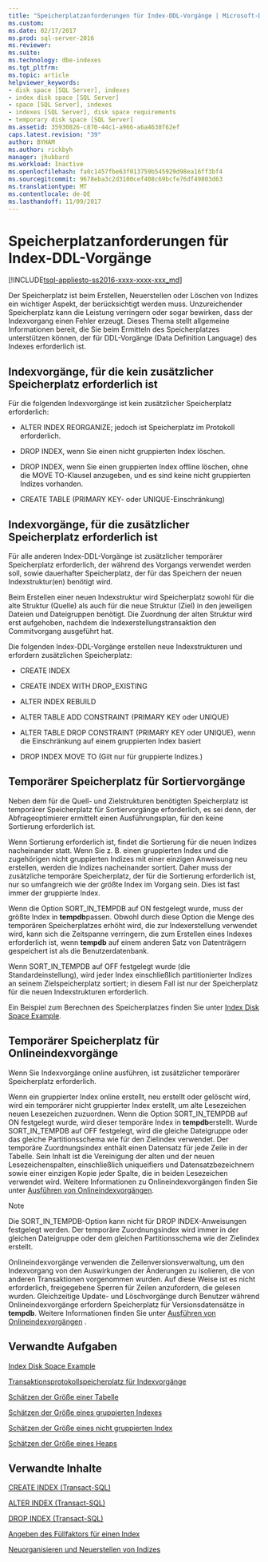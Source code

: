 ```yaml
---
title: "Speicherplatzanforderungen für Index-DDL-Vorgänge | Microsoft-Dokumentation"
ms.custom: 
ms.date: 02/17/2017
ms.prod: sql-server-2016
ms.reviewer: 
ms.suite: 
ms.technology: dbe-indexes
ms.tgt_pltfrm: 
ms.topic: article
helpviewer_keywords:
- disk space [SQL Server], indexes
- index disk space [SQL Server]
- space [SQL Server], indexes
- indexes [SQL Server], disk space requirements
- temporary disk space [SQL Server]
ms.assetid: 35930826-c870-44c1-a966-a6a4638f62ef
caps.latest.revision: "39"
author: BYHAM
ms.author: rickbyh
manager: jhubbard
ms.workload: Inactive
ms.openlocfilehash: fa0c1457fbe63f013759b545929d98ea16ff3bf4
ms.sourcegitcommit: 9678eba3c2d3100cef408c69bcfe76df49803d63
ms.translationtype: MT
ms.contentlocale: de-DE
ms.lasthandoff: 11/09/2017
---
```

# <a name="disk-space-requirements-for-index-ddl-operations"></a>Speicherplatzanforderungen für Index-DDL-Vorgänge
[!INCLUDE[tsql-appliesto-ss2016-xxxx-xxxx-xxx_md](../../includes/tsql-appliesto-ss2016-xxxx-xxxx-xxx-md.md)]

  Der Speicherplatz ist beim Erstellen, Neuerstellen oder Löschen von Indizes ein wichtiger Aspekt, der berücksichtigt werden muss. Unzureichender Speicherplatz kann die Leistung verringern oder sogar bewirken, dass der Indexvorgang einen Fehler erzeugt. Dieses Thema stellt allgemeine Informationen bereit, die Sie beim Ermitteln des Speicherplatzes unterstützen können, der für DDL-Vorgänge (Data Definition Language) des Indexes erforderlich ist.  
  
## <a name="index-operations-that-require-no-additional-disk-space"></a>Indexvorgänge, für die kein zusätzlicher Speicherplatz erforderlich ist  
 Für die folgenden Indexvorgänge ist kein zusätzlicher Speicherplatz erforderlich:  
  
-   ALTER INDEX REORGANIZE; jedoch ist Speicherplatz im Protokoll erforderlich.  
  
-   DROP INDEX, wenn Sie einen nicht gruppierten Index löschen.  
  
-   DROP INDEX, wenn Sie einen gruppierten Index offline löschen, ohne die MOVE TO-Klausel anzugeben, und es sind keine nicht gruppierten Indizes vorhanden.  
  
-   CREATE TABLE (PRIMARY KEY- oder UNIQUE-Einschränkung)  
  
## <a name="index-operations-that-require-additional-disk-space"></a>Indexvorgänge, für die zusätzlicher Speicherplatz erforderlich ist  
 Für alle anderen Index-DDL-Vorgänge ist zusätzlicher temporärer Speicherplatz erforderlich, der während des Vorgangs verwendet werden soll, sowie dauerhafter Speicherplatz, der für das Speichern der neuen Indexstruktur(en) benötigt wird.  
  
 Beim Erstellen einer neuen Indexstruktur wird Speicherplatz sowohl für die alte Struktur (Quelle) als auch für die neue Struktur (Ziel) in den jeweiligen Dateien und Dateigruppen benötigt. Die Zuordnung der alten Struktur wird erst aufgehoben, nachdem die Indexerstellungstransaktion den Commitvorgang ausgeführt hat.  
  
 Die folgenden Index-DDL-Vorgänge erstellen neue Indexstrukturen und erfordern zusätzlichen Speicherplatz:  
  
-   CREATE INDEX  
  
-   CREATE INDEX WITH DROP_EXISTING  
  
-   ALTER INDEX REBUILD  
  
-   ALTER TABLE ADD CONSTRAINT (PRIMARY KEY oder UNIQUE)  
  
-   ALTER TABLE DROP CONSTRAINT (PRIMARY KEY oder UNIQUE), wenn die Einschränkung auf einem gruppierten Index basiert  
  
-   DROP INDEX MOVE TO (Gilt nur für gruppierte Indizes.)  
  
## <a name="temporary-disk-space-for-sorting"></a>Temporärer Speicherplatz für Sortiervorgänge  
 Neben dem für die Quell- und Zielstrukturen benötigten Speicherplatz ist temporärer Speicherplatz für Sortiervorgänge erforderlich, es sei denn, der Abfrageoptimierer ermittelt einen Ausführungsplan, für den keine Sortierung erforderlich ist.  
  
 Wenn Sortierung erforderlich ist, findet die Sortierung für die neuen Indizes nacheinander statt. Wenn Sie z. B. einen gruppierten Index und die zugehörigen nicht gruppierten Indizes mit einer einzigen Anweisung neu erstellen, werden die Indizes nacheinander sortiert. Daher muss der zusätzliche temporäre Speicherplatz, der für die Sortierung erforderlich ist, nur so umfangreich wie der größte Index im Vorgang sein. Dies ist fast immer der gruppierte Index.  
  
 Wenn die Option SORT_IN_TEMPDB auf ON festgelegt wurde, muss der größte Index in **tempdb**passen. Obwohl durch diese Option die Menge des temporären Speicherplatzes erhöht wird, die zur Indexerstellung verwendet wird, kann sich die Zeitspanne verringern, die zum Erstellen eines Indexes erforderlich ist, wenn **tempdb** auf einem anderen Satz von Datenträgern gespeichert ist als die Benutzerdatenbank.  
  
 Wenn SORT_IN_TEMPDB auf OFF festgelegt wurde (die Standardeinstellung), wird jeder Index einschließlich partitionierter Indizes an seinem Zielspeicherplatz sortiert; in diesem Fall ist nur der Speicherplatz für die neuen Indexstrukturen erforderlich.  
  
 Ein Beispiel zum Berechnen des Speicherplatzes finden Sie unter [Index Disk Space Example](../../relational-databases/indexes/index-disk-space-example.md).  
  
## <a name="temporary-disk-space-for-online-index-operations"></a>Temporärer Speicherplatz für Onlineindexvorgänge  
 Wenn Sie Indexvorgänge online ausführen, ist zusätzlicher temporärer Speicherplatz erforderlich.  
  
 Wenn ein gruppierter Index online erstellt, neu erstellt oder gelöscht wird, wird ein temporärer nicht gruppierter Index erstellt, um alte Lesezeichen neuen Lesezeichen zuzuordnen. Wenn die Option SORT_IN_TEMPDB auf ON festgelegt wurde, wird dieser temporäre Index in **tempdb**erstellt. Wurde SORT_IN_TEMPDB auf OFF festgelegt, wird die gleiche Dateigruppe oder das gleiche Partitionsschema wie für den Zielindex verwendet. Der temporäre Zuordnungsindex enthält einen Datensatz für jede Zeile in der Tabelle. Sein Inhalt ist die Vereinigung der alten und der neuen Lesezeichenspalten, einschließlich uniqueifiers und Datensatzbezeichnern sowie einer einzigen Kopie jeder Spalte, die in beiden Lesezeichen verwendet wird. Weitere Informationen zu Onlineindexvorgängen finden Sie unter [Ausführen von Onlineindexvorgängen](../../relational-databases/indexes/perform-index-operations-online.md).  
  
> [!NOTE]  
>  Die SORT_IN_TEMPDB-Option kann nicht für DROP INDEX-Anweisungen festgelegt werden. Der temporäre Zuordnungsindex wird immer in der gleichen Dateigruppe oder dem gleichen Partitionsschema wie der Zielindex erstellt.  
  
 Onlineindexvorgänge verwenden die Zeilenversionsverwaltung, um den Indexvorgang von den Auswirkungen der Änderungen zu isolieren, die von anderen Transaktionen vorgenommen wurden. Auf diese Weise ist es nicht erforderlich, freigegebene Sperren für Zeilen anzufordern, die gelesen wurden. Gleichzeitige Update- und Löschvorgänge durch Benutzer während Onlineindexvorgänge erfordern Speicherplatz für Versionsdatensätze in **tempdb**. Weitere Informationen finden Sie unter [Ausführen von Onlineindexvorgängen](../../relational-databases/indexes/perform-index-operations-online.md) .  
  
## <a name="related-tasks"></a>Verwandte Aufgaben  
 [Index Disk Space Example](../../relational-databases/indexes/index-disk-space-example.md)  
  
 [Transaktionsprotokollspeicherplatz für Indexvorgänge](../../relational-databases/indexes/transaction-log-disk-space-for-index-operations.md)  
  
 [Schätzen der Größe einer Tabelle](../../relational-databases/databases/estimate-the-size-of-a-table.md)  
  
 [Schätzen der Größe eines gruppierten Indexes](../../relational-databases/databases/estimate-the-size-of-a-clustered-index.md)  
  
 [Schätzen der Größe eines nicht gruppierten Index](../../relational-databases/databases/estimate-the-size-of-a-nonclustered-index.md)  
  
 [Schätzen der Größe eines Heaps](../../relational-databases/databases/estimate-the-size-of-a-heap.md)  
  
## <a name="related-content"></a>Verwandte Inhalte  
 [CREATE INDEX &#40;Transact-SQL&#41;](../../t-sql/statements/create-index-transact-sql.md)  
  
 [ALTER INDEX &#40;Transact-SQL&#41;](../../t-sql/statements/alter-index-transact-sql.md)  
  
 [DROP INDEX &#40;Transact-SQL&#41;](../../t-sql/statements/drop-index-transact-sql.md)  
  
 [Angeben des Füllfaktors für einen Index](../../relational-databases/indexes/specify-fill-factor-for-an-index.md)  
  
 [Neuorganisieren und Neuerstellen von Indizes](../../relational-databases/indexes/reorganize-and-rebuild-indexes.md)  
  
  
